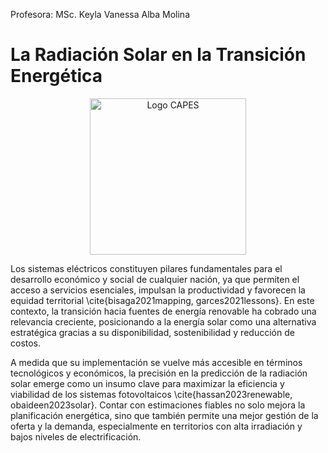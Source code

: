 
Profesora: MSc. Keyla Vanessa Alba Molina


# **La Radiación Solar en la Transición Energética**

<p align="center">
  <img src="figures/Sistemas_eléctricos.png" alt="Logo CAPES" width="250"/>
</p>

Los sistemas eléctricos constituyen pilares fundamentales para el desarrollo económico y social de cualquier nación, ya que permiten el acceso a servicios esenciales, impulsan la productividad y favorecen la equidad territorial \cite{bisaga2021mapping, garces2021lessons}. En este contexto, la transición hacia fuentes de energía renovable ha cobrado una relevancia creciente, posicionando a la energía solar como una alternativa estratégica gracias a su disponibilidad, sostenibilidad y reducción de costos.


A medida que su implementación se vuelve más accesible en términos tecnológicos y económicos, la precisión en la predicción de la radiación solar emerge como un insumo clave para maximizar la eficiencia y viabilidad de los sistemas fotovoltaicos \cite{hassan2023renewable, obaideen2023solar}. Contar con estimaciones fiables no solo mejora la planificación energética, sino que también permite una mejor gestión de la oferta y la demanda, especialmente en territorios con alta irradiación y bajos niveles de electrificación.

```{tableofcontents}
```
